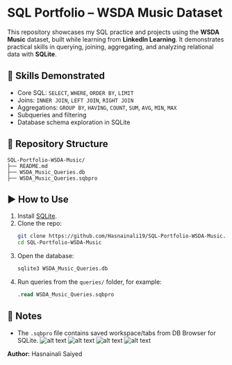 # SQL Portfolio – WSDA Music Dataset

This repository showcases my SQL practice and projects using the **WSDA Music** dataset, built while learning from **LinkedIn Learning**. It demonstrates practical skills in querying, joining, aggregating, and analyzing relational data with **SQLite**.

## 🔧 Skills Demonstrated
- Core SQL: `SELECT`, `WHERE`, `ORDER BY`, `LIMIT`
- Joins: `INNER JOIN`, `LEFT JOIN`, `RIGHT JOIN`
- Aggregations: `GROUP BY`, `HAVING`, `COUNT`, `SUM`, `AVG`, `MIN`, `MAX`
- Subqueries and filtering
- Database schema exploration in SQLite

## 📂 Repository Structure
```
SQL-Portfolio-WSDA-Music/
├── README.md
├── WSDA_Music_Queries.db
├── WSDA_Music_Queries.sqbpro
```

## ▶️ How to Use
1. Install [SQLite](https://www.sqlite.org/download.html).
2. Clone the repo:
   ```bash
   git clone https://github.com/Hasnainali19/SQL-Portfolio-WSDA-Music.git
   cd SQL-Portfolio-WSDA-Music
   ```
3. Open the database:   
   ```bash
   sqlite3 WSDA_Music_Queries.db
   ```
4. Run queries from the `queries/` folder, for example:
   ```sql
   .read WSDA_Music_Queries.sqbpro
   ```

## 📝 Notes
- The `.sqbpro` file contains saved workspace/tabs from DB Browser for SQLite.
![alt text](image.png)
![alt text](image-1.png)
![alt text](image-2.png)
![alt text](image-3.png)


**Author:** Hasnainali Saiyed 

